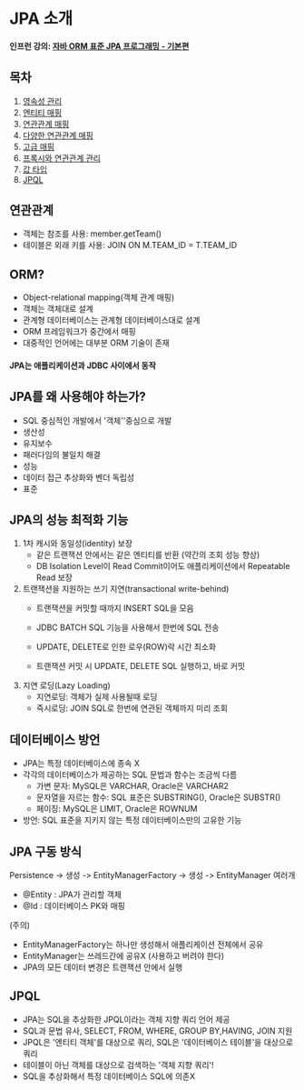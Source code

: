 # JPA 소개
#### 인프런 강의: [자바 ORM 표준 JPA 프로그래밍 - 기본편](https://www.inflearn.com/course/ORM-JPA-Basic)

## 목차
1. [영속성 관리](./1.%20영속성%20관리.md)
2. [엔티티 매핑](./2.%20엔티티%20매핑.md)
3. [연관관계 매핑](./3.%20연관관계%20매핑.md)
4. [다양한 연관관계 매핑](./4.%20다양한%20연관관계%20매핑.md)
5. [고급 매핑](./5.%20고급%20매핑.md)
6. [프록시와 연관관계 관리](./6.%20프록시와%20연관관계%20관리.md)
7. [값 타입](./7.%20값%20타입.md)
8. [JPQL](./8.%20JPQL.md)

## 연관관계
- 객체는 참조를 사용: member.getTeam()
- 테이블은 외래 키를 사용: JOIN ON M.TEAM_ID = T.TEAM_ID

## ORM?
- Object-relational mapping(객체 관계 매핑)
- 객체는 객체대로 설계
- 관계형 데이터베이스는 관계형 데이터베이스대로 설계
- ORM 프레임워크가 중간에서 매핑
- 대중적인 언어에는 대부분 ORM 기술이 존재

#### JPA는 애플리케이션과 JDBC 사이에서 동작

## JPA를 왜 사용해야 하는가?
- SQL 중심적인 개발에서 '객체''중심으로 개발
- 생산성
- 유지보수
- 패러다임의 불일치 해결
- 성능
- 데이터 접근 추상화와 벤더 독립성
- 표준

## JPA의 성능 최적화 기능
1. 1차 캐시와 동일성(identity) 보장
	- 같은 트랜잭션 안에서는 같은 엔티티를 반환 (약간의 조회 성능 향상)
	- DB Isolation Level이 Read Commit이어도 애플리케이션에서 Repeatable Read 보장
2. 트랜잭션을 지원하는 쓰기 지연(transactional write-behind)
	- 트랜잭션을 커밋할 때까지 INSERT SQL을 모음
	- JDBC BATCH SQL 기능을 사용해서 한번에 SQL 전송

	- UPDATE, DELETE로 인한 로우(ROW)락 시간 최소화
	- 트랜잭션 커밋 시 UPDATE, DELETE SQL 실행하고, 바로 커밋
3. 지연 로딩(Lazy Loading)
	- 지연로딩: 객체가 실제 사용될때 로딩
	- 즉시로딩: JOIN SQL로 한번에 연관된 객체까지 미리 조회


## 데이터베이스 방언
- JPA는 특정 데이터베이스에 종속 X
- 각각의 데이터베이스가 제공하는 SQL 문법과 함수는 조금씩 다름
	- 가변 문자: MySQL은 VARCHAR, Oracle은 VARCHAR2
	- 문자열을 자르는 함수: SQL 표준은 SUBSTRING(), Oracle은 SUBSTR()
	- 페이징: MySQL은 LIMIT, Oracle은 ROWNUM
- 방언: SQL 표준을 지키지 않는 특정 데이터베이스만의 고유한 기능


## JPA 구동 방식
Persistence -> 생성 -> EntityManagerFactory -> 생성 -> EntityManager 여러개
- @Entity : JPA가 관리할 객체
- @Id : 데이터베이스 PK와 매핑

(주의)
- EntityManagerFactory는 하나만 생성해서 애플리케이션 전체에서 공유
- EntityManager는 쓰레드간에 공유X (사용하고 버려야 한다)
- JPA의 모든 데이터 변경은 트랜잭션 안에서 실행


## JPQL
- JPA는 SQL을 추상화한 JPQL이라는 객체 지향 쿼리 언어 제공
- SQL과 문법 유사, SELECT, FROM, WHERE, GROUP BY,HAVING, JOIN 지원
- JPQL은 '엔티티 객체'를 대상으로 쿼리, SQL은 '데이터베이스 테이블'을 대상으로 쿼리
- 테이블이 아닌 객체를 대상으로 검색하는 '객체 지향 쿼리'!
- SQL을 추상화해서 특정 데이터베이스 SQL에 의존X
